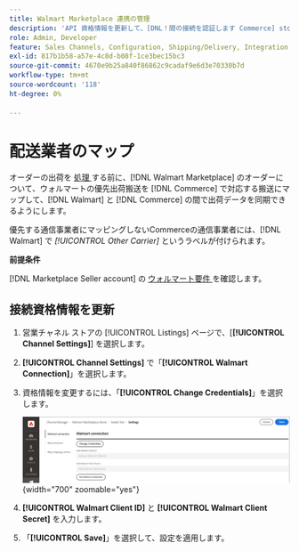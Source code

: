 ```yaml
---
title: Walmart Marketplace 連携の管理
description: 'API 資格情報を更新して、[DNL！間の接続を認証します Commerce] store view and the [!DNL Walmart Marketplace]. The connection is required to connect [!DNL Commerce] product listings and synchronize inventory, price, order and shipping data between [!DNL Commerce] and the Walmart.'
role: Admin, Developer
feature: Sales Channels, Configuration, Shipping/Delivery, Integration
exl-id: 817b1b58-a57e-4c8d-b08f-1ce3bec15bc3
source-git-commit: 4670e9b25a840f86862c9cadaf9e6d3e70330b7d
workflow-type: tm+mt
source-wordcount: '118'
ht-degree: 0%

---
```


# 配送業者のマップ

オーダーの出荷を [ 処理 ](process-orders.md#ship-an-order) する前に、[!DNL Walmart Marketplace] のオーダーについて、ウォルマートの優先出荷搬送を [!DNL Commerce] で対応する搬送にマップして、[!DNL Walmart] と [!DNL Commerce] の間で出荷データを同期できるようにします。

優先する通信事業者にマッピングしないCommerceの通信事業者には、[!DNL Walmart] で *[!UICONTROL Other Carrier]* というラベルが付けられます。

**前提条件**

[!DNL Marketplace Seller account] の [ ウォルマート要件 ](walmart-requirements.md) を確認します。

## 接続資格情報を更新

1. 営業チャネル ストアの [!UICONTROL Listings] ページで、[**[!UICONTROL Channel Settings]**] を選択します。

1. **[!UICONTROL Channel Settings]** で「**[!UICONTROL Walmart Connection]**」を選択します。

1. 資格情報を変更するには、「**[!UICONTROL Change Credentials]**」を選択します。

   ![Walmart API 認証情報を更新して接続を認証する ](assets/update-connection-credentials.png){width="700" zoomable="yes"}

1. **[!UICONTROL Walmart Client ID]** と **[!UICONTROL Walmart Client Secret]** を入力します。

1. 「**[!UICONTROL Save]**」を選択して、設定を適用します。
